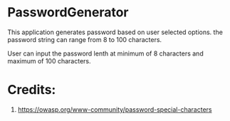 # PasswordGenerator
This application generates password based on user selected options.
the password string can range from 8 to 100 characters.

User can input the password lenth at minimum of 8 characters and maximum of 100 characters.

# Credits:
1. https://owasp.org/www-community/password-special-characters